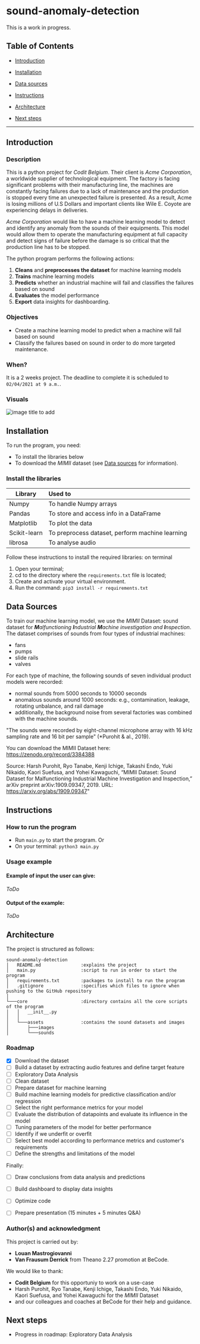# sound-anomaly-detection
This is a work in progress.


## Table of Contents

- [Introduction](#introduction)

- [Installation](#installation)

- [Data sources](#data-sources)

- [Instructions](#instructions)

- [Architecture](#architecture)

- [Next steps](#next-steps)

---

## Introduction
### Description
This is a python project for *Codit Belgium*.
Their client is *Acme Corporation*, a worldwide supplier of technological equipment. The factory is facing significant problems with their manufacturing line, the machines are constantly facing failures due to a lack of maintenance and the production is stopped every time an unexpected failure is presented. As a result, Acme is losing millions of U.S Dollars and important clients like Wile E. Coyote are experiencing delays in deliveries.

*Acme Corporation* would like to have a machine learning model to detect and identify any anomaly from the sounds of their equipments. This model would allow them to operate the manufacturing equipment at full capacity and detect signs of failure before the damage is so critical that the production line has to be stopped.

The python program performs the following actions:
1. **Cleans** and **preprocesses the dataset** for machine learning models
2. **Trains** machine learning models
3. **Predicts** whether an industrial machine will fail and classifies the failures based on sound
4. **Evaluates** the model performance
5. **Export** data insights for dashboarding.

### Objectives
- Create a machine learning model to predict when a machine will fail based on sound
- Classify the failures based on sound in order to do more targeted maintenance.

### When?
It is a 2 weeks project.
The deadline to complete it is scheduled to `02/04/2021 at 9 a.m.`.

### Visuals
![image title to add](core/assets/image.png)


## Installation
To run the program, you need:
- To install the libraries below
- To download the *MIMII* dataset (see [Data sources](#data-sources) for information).

### Install the libraries
| Library       | Used to                                        |
| ------------- | :----------------------------------------------|
| Numpy         | To handle Numpy arrays                         |
| Pandas        | To store and access info in a DataFrame        |
| Matplotlib    | To plot the data                               |
| Scikit-learn  | To preprocess dataset, perform machine learning|
| librosa       | To analyse audio                               |


Follow these instructions to install the required libraries: on terminal
1. Open your terminal;
2. cd to the directory where the `requirements.txt` file is located;
3. Create and activate your virtual environment.
4. Run the command: 
```pip3 install -r requirements.txt```

## Data Sources
To train our machine learning model, we use the *MIMII* Dataset: sound dataset for ***M**alfunctioning **I**ndustrial **M**achine investigation and **I**nspection*.
The dataset comprises of sounds from four types of industrial machines:
- fans
- pumps
- slide rails
- valves

For each type of machine, the following sounds of seven individual product models were recorded:
- normal sounds from 5000 seconds to 10000 seconds 
- anomalous sounds around 1000 seconds: e.g., contamination, leakage, rotating unbalance, and rail damage
- additionally, the background noise from several factories was combined with the machine sounds. 

"The sounds were recorded by eight-channel microphone array with 16 kHz sampling rate and 16 bit per sample" (*Purohit & al., 2019).

You can download the MIMII Dataset here: https://zenodo.org/record/3384388

Source:
Harsh Purohit, Ryo Tanabe, Kenji Ichige, Takashi Endo, Yuki Nikaido, Kaori Suefusa, and Yohei Kawaguchi, “MIMII Dataset: Sound Dataset for Malfunctioning Industrial Machine Investigation and Inspection,” arXiv preprint arXiv:1909.09347, 2019. URL: https://arxiv.org/abs/1909.09347"

## Instructions
### How to run the program
- Run `main.py` to start the program.
Or
- On your terminal:
```python3 main.py```

### Usage example
#### Example of input the user can give:
_ToDo_

#### Output of the example:
_ToDo_


## Architecture
The project is structured as follows:

```
sound-anomaly-detection
│   README.md               :explains the project
│   main.py                 :script to run in order to start the program
│   requirements.txt        :packages to install to run the program
│   .gitignore              :specifies which files to ignore when pushing to the GitHub repository
│
└───core                    :directory contains all the core scripts of the program
│   │   __init__.py
│   │
│   └───assets              :contains the sound datasets and images
│       ├───images
│       └───sounds
```

### Roadmap
- [x] Download the dataset
- [ ] Build a dataset by extracting audio features and define target feature
- [ ] Exploratory Data Analysis
- [ ] Clean dataset
- [ ] Prepare dataset for machine learning
- [ ] Build machine learning models for predictive classification and/or regression
- [ ] Select the right performance metrics for your model
- [ ] Evaluate the distribution of datapoints and evaluate its influence in the model
- [ ] Tuning parameters of the model for better performance
- [ ] Identify if we underfit or overfit
- [ ] Select best model according to performance metrics and customer's requirements
- [ ] Define the strengths and limitations of the model

Finally:
- [ ] Draw conclusions from data analysis and predictions
- [ ] Build dashboard to display data insights
- [ ] Optimize code
- [ ] Prepare presentation (15 minutes + 5 minutes Q&A)


### Author(s) and acknowledgment
This project is carried out by:
- **Louan Mastrogiovanni**
- **Van Frausum Derrick** 
from Theano 2.27 promotion at BeCode.

We would like to thank:
- **Codit Belgium** for this opportuniy to work on a use-case
- Harsh Purohit, Ryo Tanabe, Kenji Ichige, Takashi Endo, Yuki Nikaido, Kaori Suefusa, and Yohei Kawaguchi for the *MIMII* Dataset
- and our colleagues and coaches at BeCode for their help and guidance.


## Next steps
- Progress in roadmap: Exploratory Data Analysis
